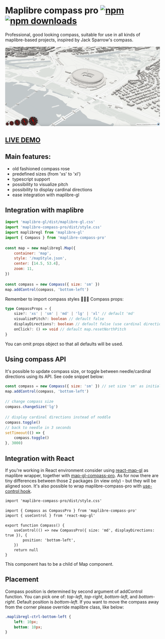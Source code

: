 # Maplibre compass pro [![npm](https://img.shields.io/npm/v/maplibre-compass-pro.svg)](https://www.npmjs.com/package/maplibre-compass-pro) [![npm downloads](https://img.shields.io/npm/dm/maplibre-compass-pro.svg)](https://www.npmjs.com/package/maplibre-compass-pro)

Professional, good looking compass, suitable for use in all kinds of maplibre-based projects, inspired by Jack Sparrow's compass.

![demo](./demo.png)

## [LIVE DEMO](https://codesandbox.io/p/sandbox/peaceful-mirzakhani-tv38ck)

## Main features:

- old fashioned compass rose
- predefined sizes (from 'xs' to 'xl')
- typescript support
- possibility to visualize pitch
- possibility to display cardinal directions
- ease integration with maplibre-gl

## Integration with maplibre

```js
import 'maplibre-gl/dist/maplibre-gl.css'
import 'maplibre-compass-pro/dist/style.css'
import maplibregl from 'maplibre-gl'
import { Compass } from 'maplibre-compass-pro'

const map = new maplibregl.Map({
	container: 'map',
	style: '/mapStyle.json',
	center: [14.5, 53.4],
	zoom: 11,
})

const compass = new Compass({ size: 'sm' })
map.addControl(compass, 'bottom-left')
```

Remember to import compass styles 🙏🙏🙏 Compass props:

```ts
type CompassProps = {
	size?: 'xs' | 'sm' | 'md' | 'lg' | 'xl' // default 'md'
	visualizePitch?: boolean // default false
	displayDirections?: boolean // default false (use cardinal directions instead of needle)
	onClick?: () => void // default map.resetNorthPitch
}
```

You can omit props object so that all defaults will be used.

## Using compass API

It's possible to update compass size, or toggle between needle/cardinal directions using its API. See code snippet below:

```js
const compass = new Compass({ size: 'sm' }) // set size 'sm' as initial value, needle is used as default
map.addControl(compass, 'bottom-left')

// change compass size
compass.changeSize('lg')

// display cardinal directions instead of noddle
compass.toggle()
// back to needle in 3 seconds
setTimeout(() => {
	compass.toggle()
}, 3000)
```

## Integration with React

If you're working in React environment consider using [react-map-gl](https://visgl.github.io/react-map-gl/) as maplibre wrapper, together with [map-gl-compass-pro](https://www.npmjs.com/package/map-gl-compass-pro). As for now there are tiny differences between those 2 packages (in view only) - but they will be aligned soon. It's also possible to wrap maplibre-compass-pro with [use-control hook](https://visgl.github.io/react-map-gl/docs/api-reference/use-control).

```tsx
import 'maplibre-compass-pro/dist/style.css'

import { Compass as CompassPro } from 'maplibre-compass-pro'
import { useControl } from 'react-map-gl'

export function Compass() {
	useControl(() => new CompassPro({ size: 'md', displayDirections: true }), {
		position: 'bottom-left',
	})
	return null
}
```

This component has to be a child of Map component.

## Placement

Compass position is determined by second argument of addControl function. You can pick one of: _top-left_, _top-right_, _bottom-left_, and _bottom-right_. Default position is _bottom-left_. If you want to move the compass away from the corner please override maplibre class, like below:

```css
.maplibregl-ctrl-bottom-left {
	left: 10px;
	bottom: 10px;
}
```
